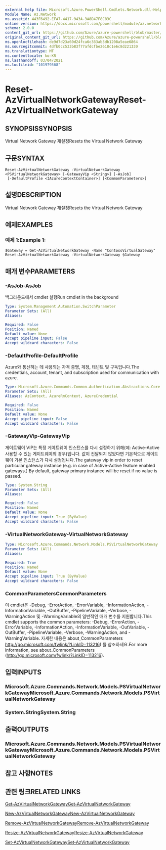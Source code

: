 ```yaml
---
external help file: Microsoft.Azure.PowerShell.Cmdlets.Network.dll-Help.xml
Module Name: Az.Network
ms.assetid: 443F6492-EFA7-4417-943A-3A8D47F8C83C
online version: https://docs.microsoft.com/powershell/module/az.network/reset-azvirtualnetworkgateway
schema: 2.0.0
content_git_url: https://github.com/Azure/azure-powershell/blob/master/src/Network/Network/help/Reset-AzVirtualNetworkGateway.md
original_content_git_url: https://github.com/Azure/azure-powershell/blob/master/src/Network/Network/help/Reset-AzVirtualNetworkGateway.md
ms.openlocfilehash: de9d7d23a60d24fca6c383ab3db1208a5eae6864
ms.sourcegitcommit: 4dfb0cc533b83f77afdcfbe2618c1e6c8d221330
ms.translationtype: MT
ms.contentlocale: ko-KR
ms.lasthandoff: 03/04/2021
ms.locfileid: "101979568"
---
```

# <span data-ttu-id="fe472-101">Reset-AzVirtualNetworkGateway</span><span class="sxs-lookup"><span data-stu-id="fe472-101">Reset-AzVirtualNetworkGateway</span></span>

## <span data-ttu-id="fe472-102">SYNOPSIS</span><span class="sxs-lookup"><span data-stu-id="fe472-102">SYNOPSIS</span></span>
<span data-ttu-id="fe472-103">Virtual Network Gateway 재설정</span><span class="sxs-lookup"><span data-stu-id="fe472-103">Resets the Virtual Network Gateway</span></span>

## <span data-ttu-id="fe472-104">구문</span><span class="sxs-lookup"><span data-stu-id="fe472-104">SYNTAX</span></span>

```
Reset-AzVirtualNetworkGateway -VirtualNetworkGateway <PSVirtualNetworkGateway> [-GatewayVip <String>] [-AsJob]
 [-DefaultProfile <IAzureContextContainer>] [<CommonParameters>]
```

## <span data-ttu-id="fe472-105">설명</span><span class="sxs-lookup"><span data-stu-id="fe472-105">DESCRIPTION</span></span>
<span data-ttu-id="fe472-106">Virtual Network Gateway 재설정</span><span class="sxs-lookup"><span data-stu-id="fe472-106">Resets the Virtual Network Gateway</span></span>

## <span data-ttu-id="fe472-107">예제</span><span class="sxs-lookup"><span data-stu-id="fe472-107">EXAMPLES</span></span>

### <span data-ttu-id="fe472-108">예제 1:</span><span class="sxs-lookup"><span data-stu-id="fe472-108">Example 1:</span></span>
```
$Gateway = Get-AzVirtualNetworkGateway -Name "ContosoVirtualGateway"
Reset-AzVirtualNetworkGateway -VirtualNetworkGateway $Gateway
```

## <span data-ttu-id="fe472-109">매개 변수</span><span class="sxs-lookup"><span data-stu-id="fe472-109">PARAMETERS</span></span>

### <span data-ttu-id="fe472-110">-AsJob</span><span class="sxs-lookup"><span data-stu-id="fe472-110">-AsJob</span></span>
<span data-ttu-id="fe472-111">백그라운드에서 cmdlet 실행</span><span class="sxs-lookup"><span data-stu-id="fe472-111">Run cmdlet in the background</span></span>

```yaml
Type: System.Management.Automation.SwitchParameter
Parameter Sets: (All)
Aliases:

Required: False
Position: Named
Default value: None
Accept pipeline input: False
Accept wildcard characters: False
```

### <span data-ttu-id="fe472-112">-DefaultProfile</span><span class="sxs-lookup"><span data-stu-id="fe472-112">-DefaultProfile</span></span>
<span data-ttu-id="fe472-113">Azure와 통신하는 데 사용되는 자격 증명, 계정, 테넌트 및 구독입니다.</span><span class="sxs-lookup"><span data-stu-id="fe472-113">The credentials, account, tenant, and subscription used for communication with azure.</span></span>

```yaml
Type: Microsoft.Azure.Commands.Common.Authentication.Abstractions.Core.IAzureContextContainer
Parameter Sets: (All)
Aliases: AzContext, AzureRmContext, AzureCredential

Required: False
Position: Named
Default value: None
Accept pipeline input: False
Accept wildcard characters: False
```

### <span data-ttu-id="fe472-114">-GatewayVip</span><span class="sxs-lookup"><span data-stu-id="fe472-114">-GatewayVip</span></span>
<span data-ttu-id="fe472-115">게이트웨이 VIP는 특정 게이트웨이 인스턴스를 다시 설정하기 위해(예: Active-Active 사용할 수 있는 게이트웨이의 경우)입니다. 값이 전달되지 않았다면 기본적으로 게이트웨이 기본 인스턴스가 다시 설정됩니다.</span><span class="sxs-lookup"><span data-stu-id="fe472-115">The gateway vip in order to reset particular gateway instance (e.g. in case of Active-Active feature enabled gateways.) By default, gateway primary instance will be reset if no value is passed.</span></span>

```yaml
Type: System.String
Parameter Sets: (All)
Aliases:

Required: False
Position: Named
Default value: None
Accept pipeline input: True (ByValue)
Accept wildcard characters: False
```

### <span data-ttu-id="fe472-116">-VirtualNetworkGateway</span><span class="sxs-lookup"><span data-stu-id="fe472-116">-VirtualNetworkGateway</span></span>
```yaml
Type: Microsoft.Azure.Commands.Network.Models.PSVirtualNetworkGateway
Parameter Sets: (All)
Aliases:

Required: True
Position: Named
Default value: None
Accept pipeline input: True (ByValue)
Accept wildcard characters: False
```

### <span data-ttu-id="fe472-117">CommonParameters</span><span class="sxs-lookup"><span data-stu-id="fe472-117">CommonParameters</span></span>
<span data-ttu-id="fe472-118">이 cmdlet은 -Debug, -ErrorAction, -ErrorVariable, -InformationAction, -InformationVariable, -OutBuffer, -PipelineVariable, -Verbose, -WarningAction 및 -WarningVariable의 일반적인 매개 변수를 지원합니다.</span><span class="sxs-lookup"><span data-stu-id="fe472-118">This cmdlet supports the common parameters: -Debug, -ErrorAction, -ErrorVariable, -InformationAction, -InformationVariable, -OutVariable, -OutBuffer, -PipelineVariable, -Verbose, -WarningAction, and -WarningVariable.</span></span> <span data-ttu-id="fe472-119">자세한 내용은 about_CommonParameters http://go.microsoft.com/fwlink/?LinkID=113216) 를 참조하세요.</span><span class="sxs-lookup"><span data-stu-id="fe472-119">For more information, see about_CommonParameters (http://go.microsoft.com/fwlink/?LinkID=113216).</span></span>

## <span data-ttu-id="fe472-120">입력</span><span class="sxs-lookup"><span data-stu-id="fe472-120">INPUTS</span></span>

### <span data-ttu-id="fe472-121">Microsoft.Azure.Commands.Network.Models.PSVirtualNetworkGateway</span><span class="sxs-lookup"><span data-stu-id="fe472-121">Microsoft.Azure.Commands.Network.Models.PSVirtualNetworkGateway</span></span>

### <span data-ttu-id="fe472-122">System.String</span><span class="sxs-lookup"><span data-stu-id="fe472-122">System.String</span></span>

## <span data-ttu-id="fe472-123">출력</span><span class="sxs-lookup"><span data-stu-id="fe472-123">OUTPUTS</span></span>

### <span data-ttu-id="fe472-124">Microsoft.Azure.Commands.Network.Models.PSVirtualNetworkGateway</span><span class="sxs-lookup"><span data-stu-id="fe472-124">Microsoft.Azure.Commands.Network.Models.PSVirtualNetworkGateway</span></span>

## <span data-ttu-id="fe472-125">참고 사항</span><span class="sxs-lookup"><span data-stu-id="fe472-125">NOTES</span></span>

## <span data-ttu-id="fe472-126">관련 링크</span><span class="sxs-lookup"><span data-stu-id="fe472-126">RELATED LINKS</span></span>

[<span data-ttu-id="fe472-127">Get-AzVirtualNetworkGateway</span><span class="sxs-lookup"><span data-stu-id="fe472-127">Get-AzVirtualNetworkGateway</span></span>](./Get-AzVirtualNetworkGateway.md)

[<span data-ttu-id="fe472-128">New-AzVirtualNetworkGateway</span><span class="sxs-lookup"><span data-stu-id="fe472-128">New-AzVirtualNetworkGateway</span></span>](./New-AzVirtualNetworkGateway.md)

[<span data-ttu-id="fe472-129">Remove-AzVirtualNetworkGateway</span><span class="sxs-lookup"><span data-stu-id="fe472-129">Remove-AzVirtualNetworkGateway</span></span>](./Remove-AzVirtualNetworkGateway.md)

[<span data-ttu-id="fe472-130">Resize-AzVirtualNetworkGateway</span><span class="sxs-lookup"><span data-stu-id="fe472-130">Resize-AzVirtualNetworkGateway</span></span>](./Resize-AzVirtualNetworkGateway.md)

[<span data-ttu-id="fe472-131">Set-AzVirtualNetworkGateway</span><span class="sxs-lookup"><span data-stu-id="fe472-131">Set-AzVirtualNetworkGateway</span></span>](./Set-AzVirtualNetworkGateway.md)
